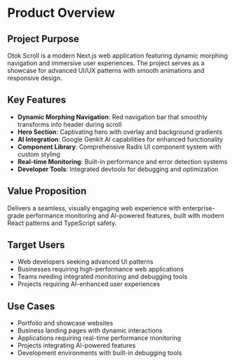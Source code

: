 # Product Overview

## Project Purpose
Otok Scroll is a modern Next.js web application featuring dynamic morphing navigation and immersive user experiences. The project serves as a showcase for advanced UI/UX patterns with smooth animations and responsive design.

## Key Features
- **Dynamic Morphing Navigation**: Red navigation bar that smoothly transforms into header during scroll
- **Hero Section**: Captivating hero with overlay and background gradients
- **AI Integration**: Google Genkit AI capabilities for enhanced functionality
- **Component Library**: Comprehensive Radix UI component system with custom styling
- **Real-time Monitoring**: Built-in performance and error detection systems
- **Developer Tools**: Integrated devtools for debugging and optimization

## Value Proposition
Delivers a seamless, visually engaging web experience with enterprise-grade performance monitoring and AI-powered features, built with modern React patterns and TypeScript safety.

## Target Users
- Web developers seeking advanced UI patterns
- Businesses requiring high-performance web applications
- Teams needing integrated monitoring and debugging tools
- Projects requiring AI-enhanced user experiences

## Use Cases
- Portfolio and showcase websites
- Business landing pages with dynamic interactions
- Applications requiring real-time performance monitoring
- Projects integrating AI-powered features
- Development environments with built-in debugging tools